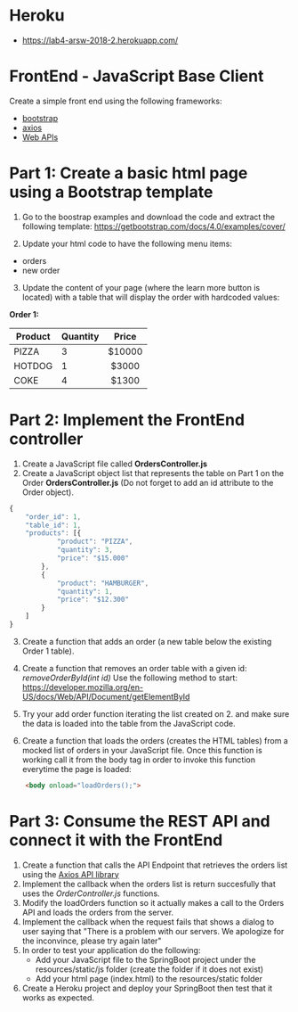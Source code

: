 # Heroku 
 - https://lab4-arsw-2018-2.herokuapp.com/
# FrontEnd - JavaScript Base Client

Create a simple front end using the following frameworks:
 - [bootstrap](https://getbootstrap.com)
 - [axios](https://github.com/axios/axios)
 - [Web APIs](https://developer.mozilla.org/en-US/docs/Web/API)

# Part 1: Create a basic html page using a Bootstrap template

  1. Go to the boostrap examples and download the code and extract the following template:
  https://getbootstrap.com/docs/4.0/examples/cover/
  
  2. Update your html code to have the following menu items:
  - orders
  - new order
  
 3. Update the  content of your page (where the learn more button is located) with a table that will display the order with hardcoded values:
  
**Order 1:**


  | Product | Quantity | Price | 
  | ------------- | ----- |:-------------:| 
  |PIZZA|3|$10000| 
  |HOTDOG|1|$3000|
  |COKE|4|$1300|

# Part 2: Implement the FrontEnd controller

1. Create a JavaScript file called  **OrdersController.js**
2. Create a JavaScript object list that represents the table on Part 1 on the Order **OrdersController.js** (Do not forget to add an id attribute to the Order object).

```javascript
{
	"order_id": 1,
	"table_id": 1,
	"products": [{
			"product": "PIZZA",
			"quantity": 3,
			"price": "$15.000"
		},
		{
			"product": "HAMBURGER",
			"quantity": 1,
			"price": "$12.300"
		}
	]
}
```

3. Create a function that adds an order (a new table below the existing Order 1 table).
4. Create a function that removes an order table with a given id: *removeOrderById(int id)*
    Use the following method to start: https://developer.mozilla.org/en-US/docs/Web/API/Document/getElementById
5. Try your add order function iterating the list created on 2. and make sure the data is loaded into the table from the JavaScript code.

6. Create a function that loads the orders (creates the HTML tables) from a mocked list of orders in your JavaScript file.
Once this function is working call it from the body tag in order to invoke this function everytime the page is loaded:

```html
	<body onload="loadOrders();">
```

# Part 3: Consume the REST API and connect it with the FrontEnd
1. Create a function that calls the API Endpoint that retrieves the orders list using the [Axios API library](https://github.com/axios/axios)
2. Implement the callback when the orders list is return succesfully that uses the *OrderController.js* functions.
3. Modify the loadOrders function so it actually makes a call to the Orders API and loads the orders from the server.
4. Implement the callback when the request fails that shows a dialog to user saying that "There is a problem with our servers. We apologize for the inconvince, please try again later" 
5. In order to test your application do the following:
    - Add your JavaScript file to the SpringBoot project under the resources/static/js folder (create the folder if it does not exist)
    - Add your html page (index.html) to the resources/static folder
6. Create a Heroku project and deploy your SpringBoot then test that it works as expected.
